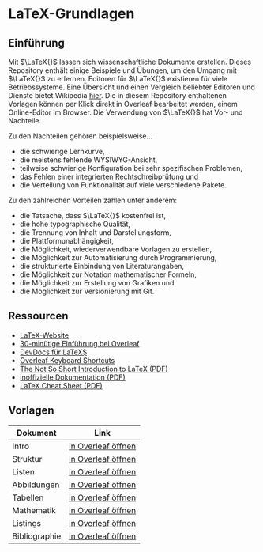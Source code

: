 # LaTeX-Grundlagen

## Einführung

Mit $\LaTeX{}$ lassen sich wissenschaftliche Dokumente erstellen. Dieses Repository enthält einige Beispiele und Übungen, um den Umgang mit $\LaTeX{}$ zu erlernen. Editoren für $\LaTeX{}$ existieren für viele Betriebssysteme. Eine Übersicht und einen Vergleich beliebter Editoren und Dienste bietet Wikipedia [hier](https://en.wikipedia.org/wiki/Comparison_of_TeX_editors). Die in diesem Repository enthaltenen Vorlagen können per Klick direkt in Overleaf bearbeitet werden, einem Online-Editor im Browser. Die Verwendung von $\LaTeX{}$ hat Vor- und Nachteile.

Zu den Nachteilen gehören beispielsweise...

- die schwierige Lernkurve,
- die meistens fehlende WYSIWYG-Ansicht,
- teilweise schwierige Konfiguration bei sehr spezifischen Problemen,
- das Fehlen einer integrierten Rechtschreibprüfung und
- die Verteilung von Funktionalität auf viele verschiedene Pakete.

Zu den zahlreichen Vorteilen zählen unter anderem:

- die Tatsache, dass $\LaTeX{}$ kostenfrei ist,
- die hohe typographische Qualität,
- die Trennung von Inhalt und Darstellungsform,
- die Plattformunabhängigkeit,
- die Möglichkeit, wiederverwendbare Vorlagen zu erstellen,
- die Möglichkeit zur Automatisierung durch Programmierung,
- die strukturierte Einbindung von Literaturangaben,
- die Möglichkeit zur Notation mathematischer Formeln,
- die Möglichkeit zur Erstellung von Grafiken und
- die Möglichkeit zur Versionierung mit Git.

## Ressourcen

- [LaTeX-Website](https://www.latex-project.org/get/)
- [30-minütige Einführung bei Overleaf](https://www.overleaf.com/learn/latex/Learn_LaTeX_in_30_minutes)
- [DevDocs für LaTeX$](https://devdocs.io/latex/)
- [Overleaf Keyboard Shortcuts](https://www.overleaf.com/latex/templates/overleaf-keyboard-shortcuts/pphdnzrwmttk.pdf)
- [The Not So Short Introduction to LaTeX (PDF)](https://tobi.oetiker.ch/lshort/lshort.pdf)
- [inoffizielle Dokumentation (PDF)](https://latexref.xyz/dev/latex2e.pdf)
- [LaTeX Cheat Sheet (PDF)](https://wch.github.io/latexsheet/latexsheet.pdf)

## Vorlagen

| Dokument      | Link                    |
| ------------- | ----------------------- |
| Intro         | [in Overleaf öffnen][1] |
| Struktur      | [in Overleaf öffnen][2] |
| Listen        | [in Overleaf öffnen][3] |
| Abbildungen   | [in Overleaf öffnen][4] |
| Tabellen      | [in Overleaf öffnen][5] |
| Mathematik    | [in Overleaf öffnen][6] |
| Listings      | [in Overleaf öffnen][7] |
| Bibliographie | [in Overleaf öffnen][8] |

[1]: https://www.overleaf.com/docs?snip_uri=https://raw.githubusercontent.com/tknuth/latex-grundlagen/master/01-intro/main.tex
[2]: https://www.overleaf.com/docs?snip_uri=https://raw.githubusercontent.com/tknuth/latex-grundlagen/master/02-struktur/main.tex
[3]: https://www.overleaf.com/docs?snip_uri=https://raw.githubusercontent.com/tknuth/latex-grundlagen/master/03-listen/main.tex
[4]: https://www.overleaf.com/docs?snip_uri=https://raw.githubusercontent.com/tknuth/latex-grundlagen/master/04-abbildungen/main.tex
[5]: https://www.overleaf.com/docs?snip_uri=https://raw.githubusercontent.com/tknuth/latex-grundlagen/master/05-tabellen/main.tex
[6]: https://www.overleaf.com/docs?snip_uri=https://raw.githubusercontent.com/tknuth/latex-grundlagen/master/06-mathematik/main.tex
[7]: https://www.overleaf.com/docs?snip_uri=https://raw.githubusercontent.com/tknuth/latex-grundlagen/master/07-listings/main.tex

[8]: https://www.overleaf.com/docs?snip_uri[]=https://raw.githubusercontent.com/tknuth/latex-grundlagen/master/08-bibliographie/main.tex&snip_uri[]=https://raw.githubusercontent.com/tknuth/latex-grundlagen/master/08-bibliographie/bibliography.bib

